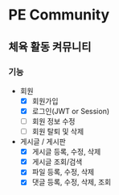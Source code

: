 # PE Community


## 체육 활동 켜뮤니티


### 기능

- 회원
    - [x] 회원가입
    - [x] 로그인(JWT or Session)
    - [ ] 회원 정보 수정
    - [ ] 회원 탈퇴 및 삭제
- 게시글 / 게시판
    - [x] 게시글 등록, 수정, 삭제
    - [x] 게시글 조회/검색
    - [x] 파일 등록, 수정, 삭제
    - [x] 댓글 등록, 수정, 삭제, 조회
